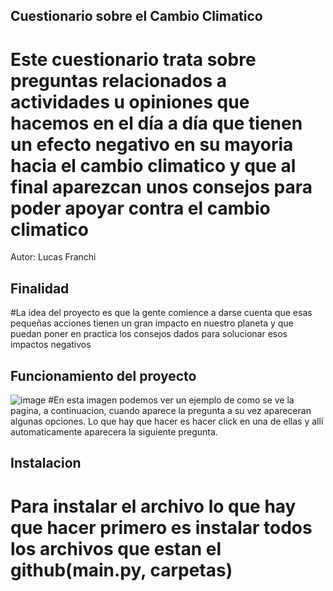 ## Cuestionario sobre el Cambio Climatico
# Este cuestionario trata sobre preguntas relacionados a actividades u opiniones que hacemos en el día a día que tienen un efecto negativo en su mayoria hacia el cambio climatico y que al final aparezcan unos consejos para poder apoyar contra el cambio climatico
Autor: Lucas Franchi

## Finalidad
#La idea del proyecto es que la gente comience a darse cuenta que esas pequeñas acciones tienen un gran impacto en nuestro planeta y que puedan poner en practica los consejos dados para solucionar esos impactos negativos

## Funcionamiento del proyecto
![image](https://github.com/Lucasfranchesco/Hackaton-Cambio_Climatico/assets/153239784/2ecdcfe3-4328-40c2-80bb-413884da8b15)
#En esta imagen podemos ver un ejemplo de como se ve la pagina, a continuacion, cuando aparece la pregunta a su vez apareceran algunas opciones. Lo que hay que hacer es hacer click en una de ellas y allí automaticamente aparecera la siguiente pregunta.

## Instalacion 
# Para instalar el archivo lo que hay que hacer primero es instalar todos los archivos que estan el github(main.py, carpetas)
